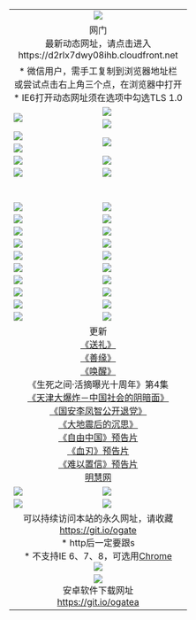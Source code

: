 ﻿<table>
  <tr></tr>
  <tr><td colspan=2 align=center><img src="https://cloud.githubusercontent.com/assets/11880933/13434984/f430fae2-e012-11e5-814f-c2df1e82b247.jpg" /></td></tr>
  <tr><td colspan=2 align=center>网门<br>最新动态网址，请点击进入
<br>https://d2rlx7dwy08ihb.cloudfront.net
    </td>
  </tr>
  <tr>
    <td colspan=2 align=center>* 微信用户，需手工复制到浏览器地址栏<br>或尝试点击右上角三个点，在浏览器中打开
    <br>* IE6打开动态网址须在选项中勾选TLS 1.0</td>
  </tr>
  <tr>
    <td rowspan=2><a href="https://d2rlx7dwy08ihb.cloudfront.net/ogUP.aspx?name=11DKC.mp4&list=11DKC" target="_blank"><img src="https://d2rlx7dwy08ihb.cloudfront.net/Up/11DKC1.jpg" /></a></td> 
    <td><div><a href="https://d2rlx7dwy08ihb.cloudfront.net/ogUP.aspx?name=LRWS.mp4&list=LRWS" target="_blank"><img src="https://d2rlx7dwy08ihb.cloudfront.net/Up/LRWS.jpg" /></a></td>
   </tr>
  <tr>
    <td><a href="https://d2rlx7dwy08ihb.cloudfront.net/ogNiceVedio.aspx" target="_blank"><img src="https://d2rlx7dwy08ihb.cloudfront.net/Up/11TGKDY.jpg" /></a></td>
  </tr>
  <tr>
    <td><a href="https://d2rlx7dwy08ihb.cloudfront.net/ogUP.aspx?name=JQR.mp4&count=2" target="_blank"><img src="https://d2rlx7dwy08ihb.cloudfront.net/Up/JQR.jpg" /></a></td>   
    <td rowspan=2><a href="https://d2rlx7dwy08ihb.cloudfront.net/ogUP.aspx?name=JP.mp4&count=9" target="_blank"><img src="https://d2rlx7dwy08ihb.cloudfront.net/Up/JP.jpg" /></td>
  </tr>
  <tr>
    <td><a href="https://d2rlx7dwy08ihb.cloudfront.net/ogUP.aspx?name=WH.mp4" target="_blank"><img src="https://d2rlx7dwy08ihb.cloudfront.net/Up/WH.jpg" /></a></td>
  </tr>
  <tr>
    <td><a href="https://d2rlx7dwy08ihb.cloudfront.net/ogUP.aspx?name=SSZJ.mp4&list=SSZJ" target="_blank"><img src="https://d2rlx7dwy08ihb.cloudfront.net/Up/SSZJ.jpg" /></a></td>
    <td><a href="https://d2rlx7dwy08ihb.cloudfront.net/ogUP.aspx?name=1XQK.mp4&count=13" target="_blank"><img src="https://d2rlx7dwy08ihb.cloudfront.net/Up/1XQK.jpg" /></a</td>
  </tr>
  <tr>
    <td><a href="https://d2rlx7dwy08ihb.cloudfront.net/ogUP.aspx?name=ZY.mp4&count=2015|16" target="_blank"><img src="https://d2rlx7dwy08ihb.cloudfront.net/Up/ZY.jpg" /></a</td>
    <td><a href="https://d2rlx7dwy08ihb.cloudfront.net/ogUP.aspx?name=XTFY.mp4&count=B|2,A|24" target="_blank"><img src="https://d2rlx7dwy08ihb.cloudfront.net/Up/XTFY.jpg" /></a></td>
  </tr>
  <tr height="40">
  </tr>
  <tr>
    <td><a href="https://d2rlx7dwy08ihb.cloudfront.net/ogUP.aspx?name=4SQQ.mp4&list=4SQQ" target="_blank"><img src="https://d2rlx7dwy08ihb.cloudfront.net/Up/4SQQ0.jpg"/></a></td>
    <td><a href="https://d2rlx7dwy08ihb.cloudfront.net/ogUP.aspx?name=4SHQ.mp4&list=4SHQ" target="_blank"><img src="https://d2rlx7dwy08ihb.cloudfront.net/Up/4SHQ0.jpg"/></a></td>
  </tr>
  <tr>
    <td><a href="https://d2rlx7dwy08ihb.cloudfront.net/ogUP.aspx?name=4SZG.mp4&list=4SZG" target="_blank"><img src="https://d2rlx7dwy08ihb.cloudfront.net/Up/4SZG0.jpg"/></a></td>
    <td><a href="https://d2rlx7dwy08ihb.cloudfront.net/ogUP.aspx?name=4SDJ.mp4&list=4SDJ" target="_blank"><img src="https://d2rlx7dwy08ihb.cloudfront.net/Up/4SDJ0.jpg"/></a></td>
  </tr>
  <tr>
    <td><a href="https://d2rlx7dwy08ihb.cloudfront.net/ogUP.aspx?name=4SGX.mp4&list=4SGX" target="_blank"><img src="https://d2rlx7dwy08ihb.cloudfront.net/Up/4SGX0.jpg"/></a></td>
    <td><a href="https://d2rlx7dwy08ihb.cloudfront.net/ogUP.aspx?name=4SHD.mp4&list=4SHD" target="_blank"><img src="https://d2rlx7dwy08ihb.cloudfront.net/Up/4SHD0.jpg"/></a></td>
  </tr>
  <tr>
    <td><a href="https://d2rlx7dwy08ihb.cloudfront.net/ogUP.aspx?name=4CTX.mp4&list=4CTX" target="_blank"><img src="https://d2rlx7dwy08ihb.cloudfront.net/Up/4CTX0.jpg"/></a></td>
    <td><a href="https://d2rlx7dwy08ihb.cloudfront.net/ogUP.aspx?name=4CWZ.mp4&list=4CWZ" target="_blank"><img src="https://d2rlx7dwy08ihb.cloudfront.net/Up/4CWZ0.jpg"/></a></td>
  </tr>
  <tr>
    <td><a href="https://d2rlx7dwy08ihb.cloudfront.net/onUP.aspx?name=https://d25hxnyejux8es.cloudfront.net/" target="_blank"><img src="https://d2rlx7dwy08ihb.cloudfront.net/Up/0DTW.jpg"/></a></td>
    <td><a href="https://d2rlx7dwy08ihb.cloudfront.net/onUP.aspx?name=https://d240ns8up8earz.cloudfront.net/acenter/" target="_blank"><img src="https://d2rlx7dwy08ihb.cloudfront.net/Up/0TDW.jpg" /></a></td>
  </tr>
  <tr>
    <td><a href="https://d2rlx7dwy08ihb.cloudfront.net/onUP.aspx?name=https://d4508d6vomz2p.cloudfront.net/gb/nsc413.htm" target="_blank"><img src="https://d2rlx7dwy08ihb.cloudfront.net/Up/0DJY.jpg" /></a></td>
    <td><a href="https://d2rlx7dwy08ihb.cloudfront.net/onUP.aspx?name=https://d3bxwq7vzudb5l.cloudfront.net/xtr/gb/prog204.html" target="_blank"><img src="https://d2rlx7dwy08ihb.cloudfront.net/Up/0XTR.jpg" /></a></td>
  </tr>
  <tr>
    <td><a href="https://d2rlx7dwy08ihb.cloudfront.net/onUP.aspx?name=https://d3aj00iefsmfgc.cloudfront.net/" target="_blank"><img src="https://d2rlx7dwy08ihb.cloudfront.net/Up/0MHW.jpg" /></a></td>
    <td><a href="https://d2rlx7dwy08ihb.cloudfront.net/onUP.aspx?name=https://d1sbg9daat0zu5.cloudfront.net/" target="_blank"><img src="https://d2rlx7dwy08ihb.cloudfront.net/Up/0ZJW.jpg" /></a></td>
  </tr>
  <tr>
    <td><a href="https://d2rlx7dwy08ihb.cloudfront.net/ogUP.aspx?name=0FG.zip" target="_blank"><img src="https://d2rlx7dwy08ihb.cloudfront.net/Up/0FG.jpg" /></a></td>
    <td><a href="https://d2rlx7dwy08ihb.cloudfront.net/ogUP.aspx?name=0FGA.apk" target="_blank"><img src="https://d2rlx7dwy08ihb.cloudfront.net/Up/0FGA.jpg" /></a></td>
  </tr>
  <tr>
    <td><a href="https://d2rlx7dwy08ihb.cloudfront.net/ogUP.aspx?name=0U.zip" target="_blank"><img src="https://d2rlx7dwy08ihb.cloudfront.net/Up/0U.jpg" /></a></td>
    <td><a href="https://d2rlx7dwy08ihb.cloudfront.net/ogUP.aspx?name=0UA.apk" target="_blank"><img src="https://d2rlx7dwy08ihb.cloudfront.net/Up/0UA.jpg" /></a></td>
  </tr>
  <tr>
    <td><a href="https://d2rlx7dwy08ihb.cloudfront.net/ogUP.aspx?name=0iPPOTV.zip" target="_blank"><img src="https://d2rlx7dwy08ihb.cloudfront.net/Up/0iPPOTV.jpg" /></a></td>
    <td><a href="https://d2rlx7dwy08ihb.cloudfront.net/ogUP.aspx?name=0iNTD.apk" target="_blank"><img src="https://d2rlx7dwy08ihb.cloudfront.net/Up/0iNTD.jpg" /></a></td>
  </tr>
  <tr>
    <td colspan=2 align=center>更新<br>
      <a href="https://d2rlx7dwy08ihb.cloudfront.net/ogUP.aspx?name=4ESL.mp4" target="_blank">《送礼》</a><br>
      <a href="https://d2rlx7dwy08ihb.cloudfront.net/ogUP.aspx?name=4ESY.mp4" target="_blank">《善缘》</a><br>
      <a href="https://d2rlx7dwy08ihb.cloudfront.net/ogUP.aspx?name=4EHX.mp4" target="_blank">《唤醒》</a><br>
      《生死之间·活摘曝光十周年》第4集</a><br>
      <a href="https://d2rlx7dwy08ihb.cloudfront.net/ogUP.aspx?name=4TJDBZ.mp4" target="_blank">《天津大爆炸－中国社会的阴暗面》</a><br>
      <a href="https://d2rlx7dwy08ihb.cloudfront.net/ogUP.aspx?name=4LFZ.mp4" target="_blank">《国安李凤智公开退党》</a><br>
      <a href="https://d2rlx7dwy08ihb.cloudfront.net/ogUP.aspx?name=4DDZHDCS.mp4" target="_blank">《大地震后的沉思》</a><br>
      <a href="https://d2rlx7dwy08ihb.cloudfront.net/ogUP.aspx?name=11ZYZG0.mp4" target="_blank">《自由中国》预告片</a><br>
      <a href="https://d2rlx7dwy08ihb.cloudfront.net/ogUP.aspx?name=11XR.mp4" target="_blank">《血刃》预告片</a><br>
      <a href="https://d2rlx7dwy08ihb.cloudfront.net/ogUP.aspx?name=11NYZX.mp4&count=2" target="_blank">《难以置信》预告片</a><br>
      <a href="https://d2rlx7dwy08ihb.cloudfront.net/onUP.aspx?name=https://www.minghui.org/" target="_blank">明慧网</a></td>
    </td>
  </tr>
  <tr>
    <td><a href="https://d2rlx7dwy08ihb.cloudfront.net/ogNice.aspx" target="_blank"><img src="https://cloud.githubusercontent.com/assets/11880933/13720378/f84bb392-e841-11e5-8739-815049dd6ff8.jpg" /></a></td>
    <td><a href="https://d2rlx7dwy08ihb.cloudfront.net/onCO.aspx?ob=600事物&op=增删改&args=WH1~%23类型6新闻%7c%23类型6评论&mode=" target="_blank"><img src="https://cloud.githubusercontent.com/assets/11880933/13720380/04d76a16-e842-11e5-8833-e627daa88802.jpg" /></a></td> 
  </tr>
  <tr>
    <td><a href="https://d2rlx7dwy08ihb.cloudfront.net/ogDY.aspx" target="_blank"><img src="https://cloud.githubusercontent.com/assets/11880933/13720384/11817090-e842-11e5-9571-7dc2f1af9f42.jpg" /></a></td>
    <td><a href="https://d2rlx7dwy08ihb.cloudfront.net/ogST.aspx" target="_blank"><img src="https://cloud.githubusercontent.com/assets/11880933/13720385/1467ea3c-e842-11e5-86df-c96c9a556aaf.jpg" /></a></td> 
  </tr>
  <!--tr>
    <td colspan=2 align=center>
      <微信可扫描以下临时二维码<br/>https://bit.ly/1mBQHW8<br/><a href="https://d2rlx7dwy08ihb.cloudfront.net/Up/0WMGDL3.png" target="_blank"><img src="https://d2rlx7dwy08ihb.cloudfront.net/Up/0WMGD3.png"/></a>
  </tr-->
  <tr>
    <td colspan=2 align=center>可以持续访问本站的永久网址，请收藏<br/><a href="https://git.io/ogate" target="_blank">https://git.io/ogate</a><br/>* http后一定要跟s<br/>* 不支持IE 6、7、8，可选用<a href="http://www.odisk.org/Upload/0ChromePortable.zip">Chrome</a><br/><a href="https://d2rlx7dwy08ihb.cloudfront.net/Up/0WMGDL2.png" target="_blank"><img src="https://d2rlx7dwy08ihb.cloudfront.net/Up/0WMGD2.png"/></a></td>
  </tr>
  <tr>
    <td colspan=2 align=center><a href="https://d2rlx7dwy08ihb.cloudfront.net/ogUP.aspx?name=0oGate.apk" target="_blank"><img src="https://cloud.githubusercontent.com/assets/11880933/13720399/75e143ee-e842-11e5-9f0a-1421f423c80f.jpg" /></a><br>安卓软件下载网址<br><a href="https://git.io/ogatea">https://git.io/ogatea</a></td>
  </tr>
  <!--tr>
    <td colspan=2 align=center>可能失效的动态网址
    </td>
  </tr-->
</table>
